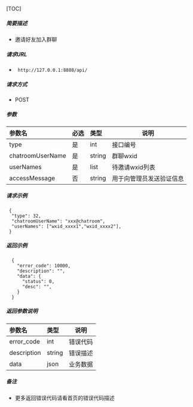 

[TOC]
    
##### 简要描述

- 邀请好友加入群聊

##### 请求URL
- ` http://127.0.0.1:8888/api/`
  
##### 请求方式
- POST 

##### 参数

| 参数名              | 必选 | 类型     | 说明           |
|:-----------------|:---|:-------|--------------|
| type             | 是  | int    | 接口编号         |
| chatroomUserName | 是  | string | 群聊wxid       |
| userNames        | 是  | list   | 待邀请wxid列表    |
| accessMessage    | 否  | string | 用于向管理员发送验证信息 |

##### 请求示例

```
 {
  "type": 32,
  "chatroomUserName": "xxx@chatroom",
  "userNames": ["wxid_xxxx1","wxid_xxxx2"],
 } 
```

##### 返回示例 

``` 
  {
    "error_code": 10000,
    "description": "",
    "data": {
      "status": 0,
      "desc": "",
    }
  }
```

##### 返回参数说明 

|参数名|类型|说明|
|:-----  |:-----|-----                           |
|error_code |int   |错误代码  |
|description|string|错误描述|
|data|json|业务数据|

##### 备注 

- 更多返回错误代码请看首页的错误代码描述






